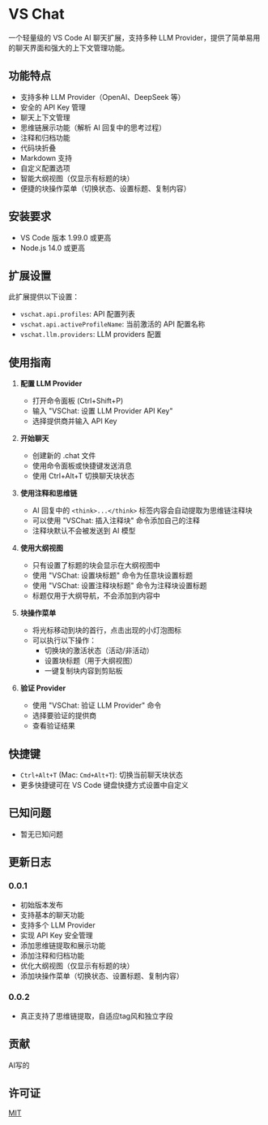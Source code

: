# VS Chat

一个轻量级的 VS Code AI 聊天扩展，支持多种 LLM Provider，提供了简单易用的聊天界面和强大的上下文管理功能。

## 功能特点

- 支持多种 LLM Provider（OpenAI、DeepSeek 等）
- 安全的 API Key 管理
- 聊天上下文管理
- 思维链展示功能（解析 AI 回复中的思考过程）
- 注释和归档功能
- 代码块折叠
- Markdown 支持
- 自定义配置选项
- 智能大纲视图（仅显示有标题的块）
- 便捷的块操作菜单（切换状态、设置标题、复制内容）

## 安装要求

- VS Code 版本 1.99.0 或更高
- Node.js 14.0 或更高

## 扩展设置

此扩展提供以下设置：

* `vschat.api.profiles`: API 配置列表
* `vschat.api.activeProfileName`: 当前激活的 API 配置名称
* `vschat.llm.providers`: LLM providers 配置

## 使用指南

1. **配置 LLM Provider**
   - 打开命令面板 (Ctrl+Shift+P)
   - 输入 "VSChat: 设置 LLM Provider API Key"
   - 选择提供商并输入 API Key

2. **开始聊天**
   - 创建新的 .chat 文件
   - 使用命令面板或快捷键发送消息
   - 使用 Ctrl+Alt+T 切换聊天块状态

3. **使用注释和思维链**
   - AI 回复中的 `<think>...</think>` 标签内容会自动提取为思维链注释块
   - 可以使用 "VSChat: 插入注释块" 命令添加自己的注释
   - 注释块默认不会被发送到 AI 模型

4. **使用大纲视图**
   - 只有设置了标题的块会显示在大纲视图中
   - 使用 "VSChat: 设置块标题" 命令为任意块设置标题
   - 使用 "VSChat: 设置注释块标题" 命令为注释块设置标题
   - 标题仅用于大纲导航，不会添加到内容中

5. **块操作菜单**
   - 将光标移动到块的首行，点击出现的小灯泡图标
   - 可以执行以下操作：
     - 切换块的激活状态（活动/非活动）
     - 设置块标题（用于大纲视图）
     - 一键复制块内容到剪贴板

6. **验证 Provider**
   - 使用 "VSChat: 验证 LLM Provider" 命令
   - 选择要验证的提供商
   - 查看验证结果

## 快捷键

- `Ctrl+Alt+T` (Mac: `Cmd+Alt+T`): 切换当前聊天块状态
- 更多快捷键可在 VS Code 键盘快捷方式设置中自定义

## 已知问题

- 暂无已知问题

## 更新日志

### 0.0.1

- 初始版本发布
- 支持基本的聊天功能
- 支持多个 LLM Provider
- 实现 API Key 安全管理
- 添加思维链提取和展示功能
- 添加注释和归档功能
- 优化大纲视图（仅显示有标题的块）
- 添加块操作菜单（切换状态、设置标题、复制内容）

### 0.0.2

 - 真正支持了思维链提取，自适应tag风和独立字段

## 贡献

AI写的

## 许可证

[MIT](LICENSE)
